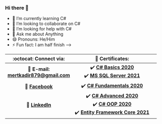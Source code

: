 ### Hi there 👋


- 🌱 I’m currently learning C#
- 👯 I’m looking to collaborate on C#
- 🤔 I’m looking for help with C#
- 💬 Ask me about Anything
- 😄 Pronouns: He/Him
- ⚡ Fun fact: I am half finish
-->



<!-- Table of content -->
| :octocat: Connect via: | :scroll: Certificates: | |
| :-: | :-: | :-: |
| :e-mail: **E-mail:**<br/>**mertkadir879@gmail.com**| :heavy_check_mark: [**C# Basics 2020**](https://softuni.bg/certificates/details/77128/f0728ef0)<br/> :heavy_check_mark: [**MS SQL Server 2021**](https://softuni.bg/certificates/details/97889/3630fd88) |
| :blue_book: [**Facebook**](https://www.facebook.com/mert.tuncay.37)| :heavy_check_mark: [**C# Fundamentals 2020**](https://softuni.bg/certificates/details/86105/d930bbfc)| |
| 💼 [**LinkedIn**](https://www.linkedin.com/in/mert-kadir-050a26206/)| :heavy_check_mark: [**C# Advanced 2020**](https://softuni.bg/certificates/details/90404/88e2b683)<br/>:heavy_check_mark: [**C# OOP 2020**](https://softuni.bg/certificates/details/95826/de1096a1)<br/>:heavy_check_mark: [**Entity Framework Core 2021**](https://softuni.bg/certificates/details/102640/440483e6)
